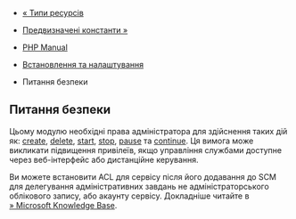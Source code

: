 - [« Типи ресурсів](win32service.resources.md)
- [Предвизначені константи »](win32service.constants.md)

- [PHP Manual](index.md)
- [Встановлення та налаштування](win32service.setup.md)
- Питання безпеки

## Питання безпеки

Цьому модулю необхідні права адміністратора для здійснення таких
дій як: [create](function.win32-create-service.md),
[delete](function.win32-delete-service.md),
[start](function.win32-start-service.md),
[stop](function.win32-stop-service.md),
[pause](function.win32-pause-service.md) та
[continue](function.win32-continue-service.md). Ця вимога може
викликати підвищення привілеїв, якщо управління службами доступне через
веб-інтерфейс або дистанційне керування.

Ви можете встановити ACL для сервісу після його додавання до SCM для
делегування адміністративних завдань не адміністраторського облікового запису,
або акаунту сервісу. Докладніше читайте в [» Microsoft Knowledge
Base](https://support.microsoft.com/en-us/help/914392/best-practices-and-guidance-for-writers-of-service-discretionary-acces).
